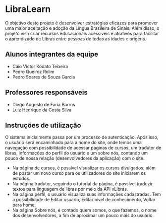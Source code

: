 # LibraLearn

O objetivo deste projeto é desenvolver estratégias eficazes para promover uma maior aceitação e adoção da Língua Brasileira de Sinais. Além disso, o projeto visa criar recursos educacionais acessíveis e atrativos para facilitar o aprendizado de Libras entre pessoas de todas as idades e origens.

## Alunos integrantes da equipe

* Caio Victor Kodato Teixeira
* Pedro Queiroz Rolim
* Pedro Soares de Souza Garcia

## Professores responsáveis

* Diego Augusto de Faria Barros
* Luiz Henrique da Costa Silva

## Instruções de utilização

O sistema inicialmente passa por um processo de autenticação. Após isso, o usuário será encaminhado para a home do site, onde temos uma navegação com possibilidade de acessar páginas de cursos, um tradutor de libras, informações do perfil do usuário e um sobre nós, contando um pouco de nossa relação (desenvolvedores da aplicação) com o site. 

* Na página de cursos, é possível visualizar os cursos divulgados, além de postar um novo curso para os utilizadores do site iniciarem os estudos. 
* Na página tradutor, seguindo o tutorial da página, é possível traduzir textos para linguagem de libras por meio da API vLibras.
* Na página perfil, o usuário visualiza suas informações cadastradas. Tem a possibilidade de Editar usuario, Editar nivel de conhecimento, Voltar para home.
* Na página Sobre nós, é contado quem somos, o que fazemos, o nome dos desenvolvedores, a fim de aproximar um pouco mais do usuário.
